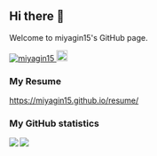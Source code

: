 ## Hi there 👋

Welcome to miyagin15's GitHub page. 

<p align="left">
  <a href="https://github.com/miyagin15/miyagin15/">
    <img src="https://komarev.com/ghpvc/?username=miyagin15" alt="miyagin15" />
  </a>
  <a href="https://github.com/miyagin15">
    <img height="20" src="https://img.shields.io/github/followers/miyagin15?label=follow&logo=github&style=flat" />
  </a>
</p>

### My Resume

https://miyagin15.github.io/resume/

### My GitHub statistics
<a href="https://github.com/anuraghazra/github-readme-stats">
  <img align="left" src="https://github-readme-stats.vercel.app/api/top-langs/?username=miyagin15&theme=radical" />
</a>
 </p>
<p align="left">
<a href="https://github.com/anuraghazra/github-readme-stats">
  <img align="left" src="https://github-readme-stats.vercel.app/api?username=miyagin15&count_private=true&show_icons=true&theme=radical" />
</a>



<!--
**miyagin15/miyagin15** is a ✨ _special_ ✨ repository because its `README.md` (this file) appears on your GitHub profile.

Here are some ideas to get you started:

- 🔭 I’m currently working on ...
- 🌱 I’m currently learning ...
- 👯 I’m looking to collaborate on ...
- 🤔 I’m looking for help with ...
- 💬 Ask me about ...
- 📫 How to reach me: ...
- 😄 Pronouns: ...
- ⚡ Fun fact: ...
-->
